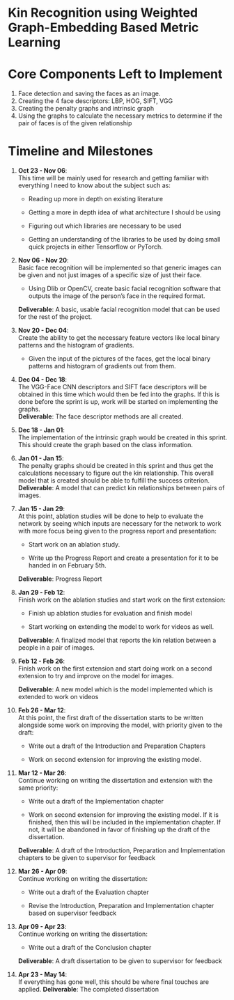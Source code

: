 # Kin Recognition using Weighted Graph-Embedding Based Metric Learning

Core Components Left to Implement
=================================

1. Face detection and saving the faces as an image. 
2. Creating the 4 face descriptors: LBP, HOG, SIFT, VGG
3. Creating the penalty graphs and intrinsic graph
4. Using the graphs to calculate the necessary metrics to determine if the pair of faces is of the given relationship

Timeline and Milestones
=======================

1.  **Oct 23 - Nov 06**:\
    This time will be mainly used for research and getting familiar with
    everything I need to know about the subject such as:

    -   Reading up more in depth on existing literature

    -   Getting a more in depth idea of what architecture I should be
        using

    -   Figuring out which libraries are necessary to be used

    -   Getting an understanding of the libraries to be used by doing
        small quick projects in either Tensorflow or PyTorch.


2.  **Nov 06 - Nov 20**:\
    Basic face recognition will be implemented so that generic images
    can be given and not just images of a specific size of just
    their face.

    -   Using Dlib or OpenCV, create basic facial recognition software
        that outputs the image of the person’s face in the
        required format.

    **Deliverable**: A basic, usable facial recognition model that can
    be used for the rest of the project.

3.  **Nov 20 - Dec 04**:\
    Create the ability to get the necessary feature vectors like local
    binary patterns and the histogram of gradients.

    -   Given the input of the pictures of the faces, get the local
        binary patterns and histogram of gradients out from them.

4.  **Dec 04 - Dec 18**:\
    The VGG-Face CNN descriptors and SIFT face descriptors will be
    obtained in this time which would then be fed into the graphs. If
    this is done before the sprint is up, work will be started on
    implementing the graphs.\
    **Deliverable**: The face descriptor methods are all created.

5.  **Dec 18 - Jan 01**:\
    The implementation of the intrinsic graph would be created in
    this sprint. This should create the graph based on the
    class information.

6.  **Jan 01 - Jan 15**:\
    The penalty graphs should be created in this sprint and thus get the
    calculations necessary to figure out the kin relationship. This
    overall model that is created should be able to fulfill the success
    criterion.\
    **Deliverable**: A model that can predict kin relationships between
    pairs of images.

7.  **Jan 15 - Jan 29**:\
    At this point, ablation studies will be done to help to evaluate the
    network by seeing which inputs are necessary for the network to work
    with more focus being given to the progress report and presentation:

    -   Start work on an ablation study.

    -   Write up the Progress Report and create a presentation for it to
        be handed in on February 5th.

    **Deliverable**: Progress Report

8.  **Jan 29 - Feb 12**:\
    Finish work on the ablation studies and start work on the first
    extension:

    -   Finish up ablation studies for evaluation and finish model

    -   Start working on extending the model to work for videos as well.

    **Deliverable**: A finalized model that reports the kin relation
    between a people in a pair of images.

9.  **Feb 12 - Feb 26**:\
    Finish work on the first extension and start doing work on a second
    extension to try and improve on the model for images.

    **Deliverable**: A new model which is the model implemented which is
    extended to work on videos

10. **Feb 26 - Mar 12**:\
    At this point, the first draft of the dissertation starts to be
    written alongside some work on improving the model, with priority
    given to the draft:

    -   Write out a draft of the Introduction and Preparation Chapters

    -   Work on second extension for improving the existing model.

11. **Mar 12 - Mar 26**:\
    Continue working on writing the dissertation and extension with the
    same priority:

    -   Write out a draft of the Implementation chapter

    -   Work on second extension for improving the existing model. If it
        is finished, then this will be included in the
        implementation chapter. If not, it will be abandoned in favor of
        finishing up the draft of the dissertation.

    **Deliverable**: A draft of the Introduction, Preparation and
    Implementation chapters to be given to supervisor for feedback

12. **Mar 26 - Apr 09**:\
    Continue working on writing the dissertation:

    -   Write out a draft of the Evaluation chapter

    -   Revise the Introduction, Preparation and Implementation chapter
        based on supervisor feedback

13. **Apr 09 - Apr 23**:\
    Continue working on writing the dissertation:

    -   Write out a draft of the Conclusion chapter

    **Deliverable**: A draft dissertation to be given to supervisor for
    feedback

14. **Apr 23 - May 14**:\
    If everything has gone well, this should be where final touches are
    applied. **Deliverable**: The completed dissertation
